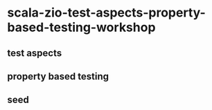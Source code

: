 # scala-zio-test-aspects-property-based-testing-workshop

## test aspects

## property based testing

## seed
